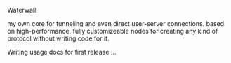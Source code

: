 Waterwall!

my own core for tunneling and even direct user-server connections. based on high-performance, fully customizeable nodes for creating any kind of protocol without writing code for it.

Writing usage docs for first release ...